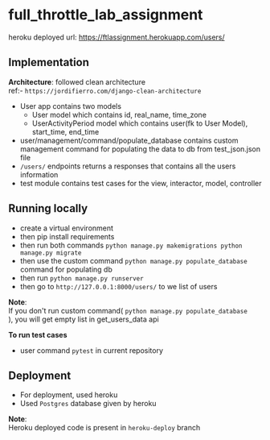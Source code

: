 # full_throttle_lab_assignment

heroku deployed url: https://ftlassignment.herokuapp.com/users/

## Implementation

**Architecture**: followed clean architecture  
    ref:- `https://jordifierro.com/django-clean-architecture`

* User app contains two models
  * User model which contains id, real_name, time_zone
  * UserActivityPeriod model which contains
     user(fk to User Model), start_time, end_time
* user/management/command/populate_database contains
  custom management command for populating the data to db
  from test_json.json file
* `/users/` endpoints returns a responses that contains
  all the users information
* test module contains test cases for the view, interactor,
  model, controller

## Running locally
* create a virtual environment
* then pip install requirements
* then run both commands
  `
    python manage.py makemigrations
    python manage.py migrate
  `
* then use the custom command
   `python manage.py populate_database` command for populating db
* then run
  `python manage.py runserver`
* then go to `http://127.0.0.1:8000/users/` to we
  list of users

**Note**:  
  If you don't run custom command( `python manage.py populate_database`  
  ), you will get empty list in get_users_data api

**To run test cases**
  * user command `pytest` in current repository


## Deployment

* For deployment, used heroku
* Used `Postgres` database given by heroku

**Note**:  
Heroku deployed code is present in  `heroku-deploy` branch





